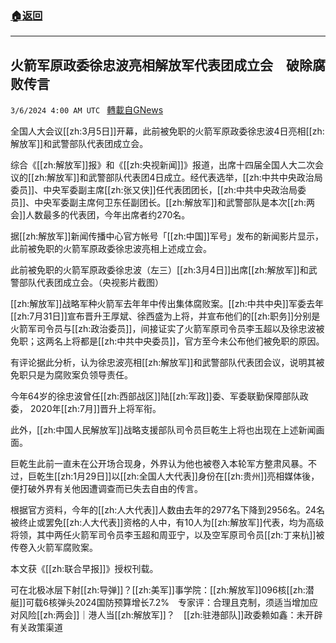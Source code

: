 ###  [:house:返回](README.md)
---


## 火箭军原政委徐忠波亮相解放军代表团成立会　破除腐败传言
`3/6/2024 4:00 AM UTC ` [轉載自GNews](https://gnews.org/articles/2369240)

全国人大会议[[zh:3月5日]]开幕，此前被免职的火箭军原政委徐忠波4日亮相[[zh:解放军]]和武警部队代表团成立会。

综合《[[zh:解放军]]报》和《[[zh:央视新闻]]》报道，出席十四届全国人大二次会议的[[zh:解放军]]和武警部队代表团4日成立。经代表选举，[[zh:中共中央政治局委员]]、中央军委副主席[[zh:张又侠]]任代表团团长，[[zh:中共中央政治局委员]]、中央军委副主席何卫东任副团长。[[zh:解放军]]和武警部队是本次[[zh:两会]]人数最多的代表团，今年出席者约270名。

据[[zh:解放军]]新闻传播中心官方帐号「[[zh:中国]]军号」发布的新闻影片显示，此前被免职的火箭军原政委徐忠波亮相上述成立会。

此前被免职的火箭军原政委徐忠波（左三）[[zh:3月4日]]出席[[zh:解放军]]和武警部队代表团成立会。（央视影片截图）

[[zh:解放军]]战略军种火箭军去年年中传出集体腐败案。[[zh:中共中央]]军委去年[[zh:7月31日]]宣布晋升王厚斌、徐西盛为上将，并宣布他们的[[zh:职务]]分别是火箭军司令员与[[zh:政治委员]]，间接证实了火箭军原司令员李玉超以及徐忠波被免职；这两名上将都是[[zh:中共中央委员]]，官方至今未公布他们被免职的原因。

有评论据此分析，认为徐忠波亮相[[zh:解放军]]和武警部队代表团会议，说明其被免职只是为腐败案负领导责任。

今年64岁的徐忠波曾任[[zh:西部战区]]陆[[zh:军政]]委、军委联勤保障部队政委， 2020年[[zh:7月]]晋升上将军衔。

此外，[[zh:中国人民解放军]]战略支援部队司令员巨乾生上将也出现在上述新闻画面。

巨乾生此前一直未在公开场合现身，外界认为他也被卷入本轮军方整肃风暴。不过，巨乾生[[zh:1月29日]]以[[zh:全国人大代表]]身份在[[zh:贵州]]亮相媒体後，便打破外界有关他因遭调查而已失去自由的传言。

根据官方资料，今年的[[zh:人大代表]]人数由去年的2977名下降到2956名。24名被终止或罢免[[zh:人大代表]]资格的人中，有10人为[[zh:解放军]]代表，均为高级将领，其中两任火箭军司令员李玉超和周亚宁，以及空军原司令员[[zh:丁来杭]]被传卷入火箭军腐败案。

本文获《[[zh:联合早报]]》授权刊载。

可在北极冰层下射[[zh:导弹]]？[[zh:美军]]事学院：[[zh:解放军]]096核[[zh:潜艇]]可载6核弹头2024国防预算增长7.2%　专家评：合理且克制，须适当增加应对风险[[zh:两会]]｜港人当[[zh:解放军]]？　[[zh:驻港部队]]政委赖如鑫：未开辟有关政策渠道
